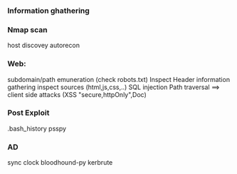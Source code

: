 ### Information ghathering

### Nmap scan 
host discovey
autorecon

### Web:
subdomain/path emuneration (check robots.txt)
Inspect Header
information gathering
inspect sources (html,js,css,..)
SQL injection
Path traversal
==> client side attacks (XSS "secure,httpOnly",Doc)
	

### Post Exploit
.bash_history 
psspy

### AD
sync clock
bloodhound-py
kerbrute
